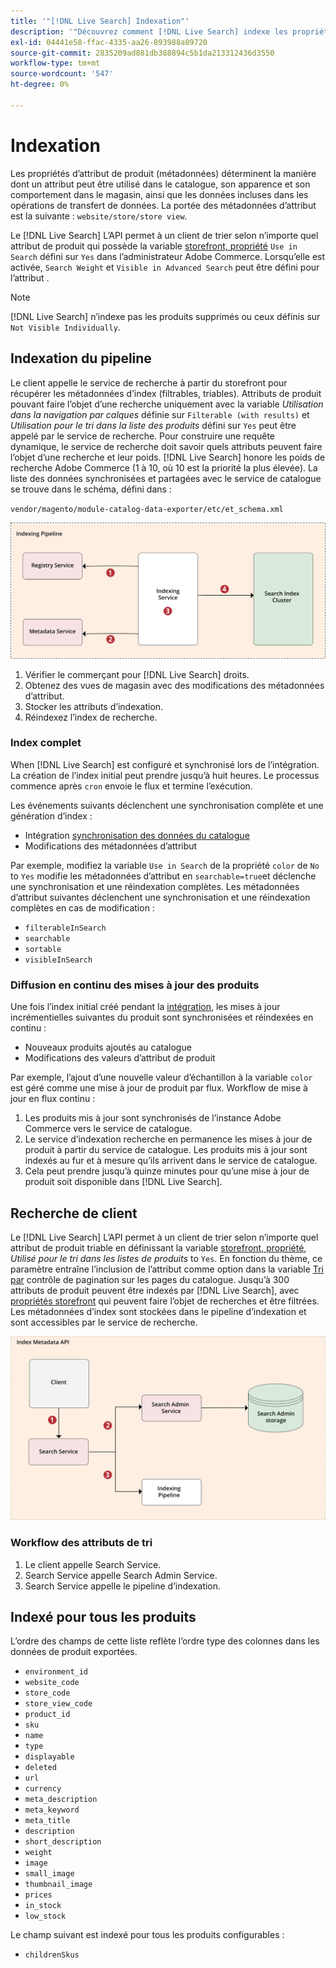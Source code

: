 ```yaml
---
title: '"[!DNL Live Search] Indexation"'
description: '"Découvrez comment [!DNL Live Search] indexe les propriétés d’attribut de produit."'
exl-id: 04441e58-ffac-4335-aa26-893988a89720
source-git-commit: 2835209ad881db388894c5b1da213312436d3550
workflow-type: tm+mt
source-wordcount: '547'
ht-degree: 0%

---
```


# Indexation

Les propriétés d’attribut de produit (métadonnées) déterminent la manière dont un attribut peut être utilisé dans le catalogue, son apparence et son comportement dans le magasin, ainsi que les données incluses dans les opérations de transfert de données. La portée des métadonnées d’attribut est la suivante : `website/store/store view`.

Le [!DNL Live Search] L’API permet à un client de trier selon n’importe quel attribut de produit qui possède la variable [storefront, propriété](https://docs.magento.com/user-guide/stores/attributes-product.html) `Use in Search` défini sur `Yes` dans l’administrateur Adobe Commerce. Lorsqu’elle est activée, `Search Weight` et `Visible in Advanced Search` peut être défini pour l’attribut .

>[!NOTE]
>
>[!DNL Live Search] n’indexe pas les produits supprimés ou ceux définis sur `Not Visible Individually`.

## Indexation du pipeline

Le client appelle le service de recherche à partir du storefront pour récupérer les métadonnées d’index (filtrables, triables). Attributs de produit pouvant faire l’objet d’une recherche uniquement avec la variable *Utilisation dans la navigation par calques* définie sur `Filterable (with results)` et *Utilisation pour le tri dans la liste des produits* défini sur `Yes` peut être appelé par le service de recherche.
Pour construire une requête dynamique, le service de recherche doit savoir quels attributs peuvent faire l’objet d’une recherche et leur poids. [!DNL Live Search] honore les poids de recherche Adobe Commerce (1 à 10, où 10 est la priorité la plus élevée). La liste des données synchronisées et partagées avec le service de catalogue se trouve dans le schéma, défini dans :

`vendor/magento/module-catalog-data-exporter/etc/et_schema.xml`

![[!DNL Live Search] schéma de recherche client d’indexation](assets/indexing-pipeline.svg)

1. Vérifier le commerçant pour [!DNL Live Search] droits.
1. Obtenez des vues de magasin avec des modifications des métadonnées d’attribut.
1. Stocker les attributs d’indexation.
1. Réindexez l’index de recherche.

### Index complet

When [!DNL Live Search] est configuré et synchronisé lors de l’intégration. La création de l’index initial peut prendre jusqu’à huit heures. Le processus commence après `cron` envoie le flux et termine l’exécution.

Les événements suivants déclenchent une synchronisation complète et une génération d’index :

* Intégration [synchronisation des données du catalogue](install.md#synchronize-catalog-data)
* Modifications des métadonnées d’attribut

Par exemple, modifiez la variable `Use in Search` de la propriété `color` de `No` to `Yes` modifie les métadonnées d’attribut en `searchable=true`et déclenche une synchronisation et une réindexation complètes. Les métadonnées d’attribut suivantes déclenchent une synchronisation et une réindexation complètes en cas de modification :

* `filterableInSearch`
* `searchable`
* `sortable`
* `visibleInSearch`

### Diffusion en continu des mises à jour des produits

Une fois l’index initial créé pendant la [intégration](install.md#synchronize-catalog-data), les mises à jour incrémentielles suivantes du produit sont synchronisées et réindexées en continu :

* Nouveaux produits ajoutés au catalogue
* Modifications des valeurs d’attribut de produit

Par exemple, l’ajout d’une nouvelle valeur d’échantillon à la variable `color` est géré comme une mise à jour de produit par flux.
Workflow de mise à jour en flux continu :

1. Les produits mis à jour sont synchronisés de l’instance Adobe Commerce vers le service de catalogue.
1. Le service d’indexation recherche en permanence les mises à jour de produit à partir du service de catalogue. Les produits mis à jour sont indexés au fur et à mesure qu’ils arrivent dans le service de catalogue.
1. Cela peut prendre jusqu’à quinze minutes pour qu’une mise à jour de produit soit disponible dans [!DNL Live Search].

## Recherche de client

Le [!DNL Live Search] L’API permet à un client de trier selon n’importe quel attribut de produit triable en définissant la variable [storefront, propriété](https://docs.magento.com/user-guide/catalog/product-attributes.html), *Utilisé pour le tri dans les listes de produits* to `Yes`. En fonction du thème, ce paramètre entraîne l’inclusion de l’attribut comme option dans la variable [Tri par](https://docs.magento.com/user-guide/catalog/navigation.html) contrôle de pagination sur les pages du catalogue. Jusqu’à 300 attributs de produit peuvent être indexés par [!DNL Live Search], avec [propriétés storefront](https://docs.magento.com/user-guide/stores/attributes-product.html) qui peuvent faire l’objet de recherches et être filtrées.
Les métadonnées d’index sont stockées dans le pipeline d’indexation et sont accessibles par le service de recherche.

![[!DNL Live Search] diagramme de l’API des métadonnées d’index](assets/index-metadata-api.svg)

### Workflow des attributs de tri

1. Le client appelle Search Service.
1. Search Service appelle Search Admin Service.
1. Search Service appelle le pipeline d’indexation.

## Indexé pour tous les produits

L’ordre des champs de cette liste reflète l’ordre type des colonnes dans les données de produit exportées.

* `environment_id`
* `website_code`
* `store_code`
* `store_view_code`
* `product_id`
* `sku`
* `name`
* `type`
* `displayable`
* `deleted`
* `url`
* `currency`
* `meta_description`
* `meta_keyword`
* `meta_title`
* `description`
* `short_description`
* `weight`
* `image`
* `small_image`
* `thumbnail_image`
* `prices`
* `in_stock`
* `low_stock`

Le champ suivant est indexé pour tous les produits configurables :

* `childrenSkus`
